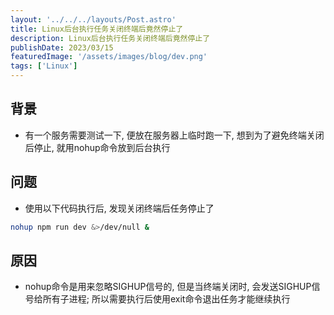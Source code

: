 ```yaml
---
layout: '../../../layouts/Post.astro'
title: Linux后台执行任务关闭终端后竟然停止了
description: Linux后台执行任务关闭终端后竟然停止了
publishDate: 2023/03/15
featuredImage: '/assets/images/blog/dev.png'
tags: ['Linux']
---
```

## 背景
- 有一个服务需要测试一下, 便放在服务器上临时跑一下, 想到为了避免终端关闭后停止, 就用nohup命令放到后台执行

## 问题
- 使用以下代码执行后, 发现关闭终端后任务停止了
```bash
nohup npm run dev &>/dev/null &
```
## 原因
- nohup命令是用来忽略SIGHUP信号的, 但是当终端关闭时, 会发送SIGHUP信号给所有子进程; 所以需要执行后使用exit命令退出任务才能继续执行
